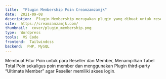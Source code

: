 ```yaml
---
title:  "Plugin Membership Poin Creamzamzamjk"
date:  2021-09-08
description:  Plugin Membership merupakan plugin yang dibuat untuk reseller dan member creamzamzamjk dalam mengumpulkan poin penjualan.
site:  https://creamzamzamjk.com/
thumbnail:  cover/plugin_membership.png
type:  Wordpress
tools:  VS Code
frontend:  Tailwindcss
backend:  PHP, MySQL
---
```


Membuat Fitur Poin untuk para Reseller dan Member, Menampilkan Tabel Total Poin sekaligus poin member dan menggunakan Plugin third-party “Ultimate Member” agar Reseller memiliki akses login.